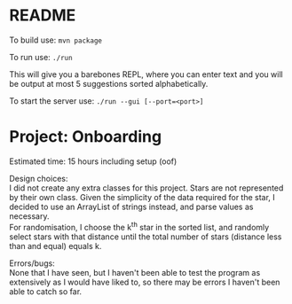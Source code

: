 # README
To build use:
`mvn package`

To run use:
`./run`

This will give you a barebones REPL, where you can enter text and you will be output at most 5 suggestions sorted alphabetically.

To start the server use:
`./run --gui [--port=<port>]`


# Project: Onboarding

Estimated time: 15 hours including setup (oof)

Design choices:\
I did not create any extra classes for this project. Stars are not represented by 
their own class. Given the simplicity of the data required for the star, I decided to 
use an ArrayList of strings instead, and parse values as necessary.\
For randomisation, I choose the k<sup>th</sup> star in the sorted list, and randomly 
select stars with that distance until the total number of stars (distance less than 
and equal) equals k.

Errors/bugs:\
None that I have seen, but I haven't been able to test the program as extensively as I 
would have liked to, so there may be errors I haven't been able to catch so far.